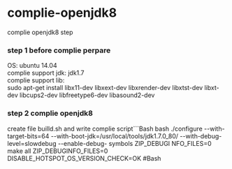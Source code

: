 # complie-openjdk8
complie openjdk8 step

### step 1 before complie perpare
OS: ubuntu 14.04</br>
complie support jdk: jdk1.7</br>
complie support lib:</br>
sudo apt-get install libx11-dev libxext-dev libxrender-dev libxtst-dev libxt-dev libcups2-dev libfreetype6-dev libasound2-dev

### step 2 complie openjdk8
create file builld.sh and write complie script```Bash
bash ./configure --with-target-bits=64 --with-boot-jdk=/usr/local/tools/jdk1.7.0_80/ --with-debug-level=slowdebug --enable-debug-     symbols ZIP_DEBUGI    NFO_FILES=0
make all ZIP_DEBUGINFO_FILES=0 DISABLE_HOTSPOT_OS_VERSION_CHECK=OK #Bash


